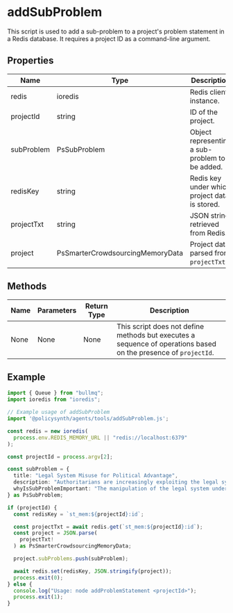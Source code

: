 # addSubProblem

This script is used to add a sub-problem to a project's problem statement in a Redis database. It requires a project ID as a command-line argument.

## Properties

| Name          | Type   | Description               |
|---------------|--------|---------------------------|
| redis         | ioredis | Redis client instance.    |
| projectId     | string | ID of the project.        |
| subProblem    | PsSubProblem | Object representing a sub-problem to be added. |
| redisKey      | string | Redis key under which project data is stored. |
| projectTxt    | string | JSON string retrieved from Redis. |
| project       | PsSmarterCrowdsourcingMemoryData | Project data parsed from `projectTxt`. |

## Methods

| Name       | Parameters        | Return Type | Description                 |
|------------|-------------------|-------------|-----------------------------|
| None       | None              | None        | This script does not define methods but executes a sequence of operations based on the presence of `projectId`. |

## Example

```typescript
import { Queue } from "bullmq";
import ioredis from "ioredis";

// Example usage of addSubProblem
import '@policysynth/agents/tools/addSubProblem.js';

const redis = new ioredis(
  process.env.REDIS_MEMORY_URL || "redis://localhost:6379"
);

const projectId = process.argv[2];

const subProblem = {
  title: "Legal System Misuse for Political Advantage",
  description: "Authoritarians are increasingly exploiting the legal system to suppress opposition and manipulate election outcomes. This involves a range of tactics, from altering election administration and policies to weaponizing the judiciary against dissent.",
  whyIsSubProblemImportant: "The manipulation of the legal system undermines the principles of democracy, specifically the rule of law and fair elections. Understanding and addressing this misuse is crucial to preserve democratic processes, re-establish faith in the legal system, and ensure the proper administration of justice."
} as PsSubProblem;

if (projectId) {
  const redisKey = `st_mem:${projectId}:id`;

  const projectTxt = await redis.get(`st_mem:${projectId}:id`);
  const project = JSON.parse(
    projectTxt!
  ) as PsSmarterCrowdsourcingMemoryData;

  project.subProblems.push(subProblem);

  await redis.set(redisKey, JSON.stringify(project));
  process.exit(0);
} else {
  console.log("Usage: node addProblemStatement <projectId>");
  process.exit(1);
}
```